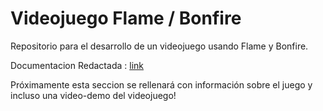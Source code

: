 #  Videojuego Flame / Bonfire 

Repositorio para el desarrollo de un videojuego usando Flame y Bonfire.

Documentacion Redactada : [link](https://docs.google.com/document/d/1AtbXCBcGJ0oebv5txjVdQ9NHyt3srbUtMxFxFBUUAzA/edit?usp=sharing)

Próximamente esta seccion se rellenará con información sobre el juego y incluso una video-demo del videojuego!

